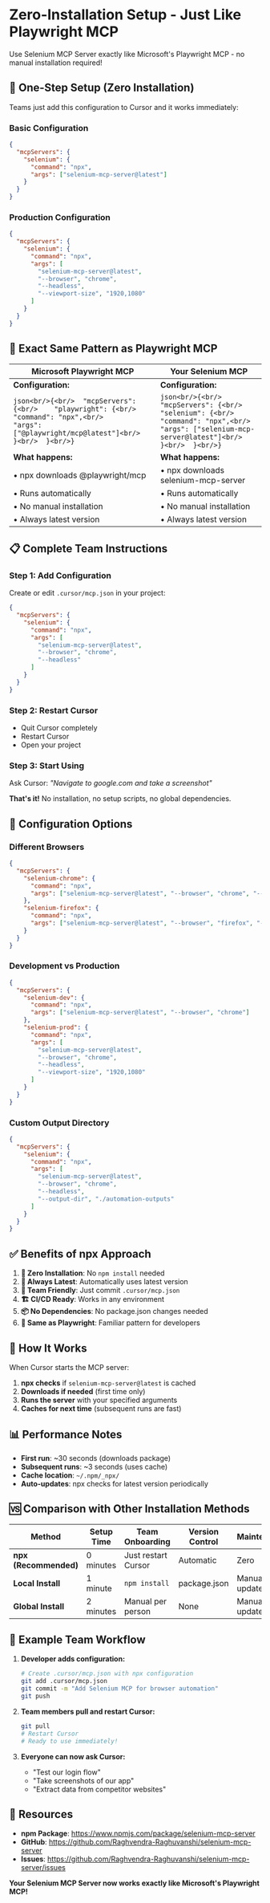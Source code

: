 # Zero-Installation Setup - Just Like Playwright MCP

Use Selenium MCP Server exactly like Microsoft's Playwright MCP - no manual installation required!

## 🚀 **One-Step Setup (Zero Installation)**

Teams just add this configuration to Cursor and it works immediately:

### **Basic Configuration**
```json
{
  "mcpServers": {
    "selenium": {
      "command": "npx",
      "args": ["selenium-mcp-server@latest"]
    }
  }
}
```

### **Production Configuration**
```json
{
  "mcpServers": {
    "selenium": {
      "command": "npx",
      "args": [
        "selenium-mcp-server@latest",
        "--browser", "chrome",
        "--headless",
        "--viewport-size", "1920,1080"
      ]
    }
  }
}
```

## 🔄 **Exact Same Pattern as Playwright MCP**

| Microsoft Playwright MCP | Your Selenium MCP |
|---------------------------|-------------------|
| **Configuration:** | **Configuration:** |
| ```json<br/>{<br/>  "mcpServers": {<br/>    "playwright": {<br/>      "command": "npx",<br/>      "args": ["@playwright/mcp@latest"]<br/>    }<br/>  }<br/>}``` | ```json<br/>{<br/>  "mcpServers": {<br/>    "selenium": {<br/>      "command": "npx",<br/>      "args": ["selenium-mcp-server@latest"]<br/>    }<br/>  }<br/>}``` |
| **What happens:** | **What happens:** |
| • npx downloads @playwright/mcp | • npx downloads selenium-mcp-server |
| • Runs automatically | • Runs automatically |
| • No manual installation | • No manual installation |
| • Always latest version | • Always latest version |

## 📋 **Complete Team Instructions**

### **Step 1: Add Configuration**
Create or edit `.cursor/mcp.json` in your project:

```json
{
  "mcpServers": {
    "selenium": {
      "command": "npx",
      "args": [
        "selenium-mcp-server@latest",
        "--browser", "chrome",
        "--headless"
      ]
    }
  }
}
```

### **Step 2: Restart Cursor**
- Quit Cursor completely
- Restart Cursor
- Open your project

### **Step 3: Start Using**
Ask Cursor: *"Navigate to google.com and take a screenshot"*

**That's it!** No installation, no setup scripts, no global dependencies.

## 🎯 **Configuration Options**

### **Different Browsers**
```json
{
  "mcpServers": {
    "selenium-chrome": {
      "command": "npx",
      "args": ["selenium-mcp-server@latest", "--browser", "chrome", "--headless"]
    },
    "selenium-firefox": {
      "command": "npx",
      "args": ["selenium-mcp-server@latest", "--browser", "firefox", "--headless"]
    }
  }
}
```

### **Development vs Production**
```json
{
  "mcpServers": {
    "selenium-dev": {
      "command": "npx",
      "args": ["selenium-mcp-server@latest", "--browser", "chrome"]
    },
    "selenium-prod": {
      "command": "npx",
      "args": [
        "selenium-mcp-server@latest",
        "--browser", "chrome",
        "--headless",
        "--viewport-size", "1920,1080"
      ]
    }
  }
}
```

### **Custom Output Directory**
```json
{
  "mcpServers": {
    "selenium": {
      "command": "npx",
      "args": [
        "selenium-mcp-server@latest",
        "--browser", "chrome",
        "--headless",
        "--output-dir", "./automation-outputs"
      ]
    }
  }
}
```

## ✅ **Benefits of npx Approach**

1. **🚀 Zero Installation**: No `npm install` needed
2. **🔄 Always Latest**: Automatically uses latest version
3. **👥 Team Friendly**: Just commit `.cursor/mcp.json`
4. **🏗️ CI/CD Ready**: Works in any environment
5. **📦 No Dependencies**: No package.json changes needed
6. **🎯 Same as Playwright**: Familiar pattern for developers

## 🔧 **How It Works**

When Cursor starts the MCP server:

1. **npx checks** if `selenium-mcp-server@latest` is cached
2. **Downloads if needed** (first time only)
3. **Runs the server** with your specified arguments
4. **Caches for next time** (subsequent runs are fast)

## 📊 **Performance Notes**

- **First run**: ~30 seconds (downloads package)
- **Subsequent runs**: ~3 seconds (uses cache)
- **Cache location**: `~/.npm/_npx/`
- **Auto-updates**: npx checks for latest version periodically

## 🆚 **Comparison with Other Installation Methods**

| Method | Setup Time | Team Onboarding | Version Control | Maintenance |
|--------|------------|-----------------|-----------------|-------------|
| **npx (Recommended)** | 0 minutes | Just restart Cursor | Automatic | Zero |
| **Local Install** | 1 minute | `npm install` | package.json | Manual updates |
| **Global Install** | 2 minutes | Manual per person | None | Manual updates |

## 🎉 **Example Team Workflow**

1. **Developer adds configuration:**
   ```bash
   # Create .cursor/mcp.json with npx configuration
   git add .cursor/mcp.json
   git commit -m "Add Selenium MCP for browser automation"
   git push
   ```

2. **Team members pull and restart Cursor:**
   ```bash
   git pull
   # Restart Cursor
   # Ready to use immediately!
   ```

3. **Everyone can now ask Cursor:**
   - "Test our login flow"
   - "Take screenshots of our app"
   - "Extract data from competitor websites"

## 🔗 **Resources**

- **npm Package**: https://www.npmjs.com/package/selenium-mcp-server
- **GitHub**: https://github.com/Raghvendra-Raghuvanshi/selenium-mcp-server
- **Issues**: https://github.com/Raghvendra-Raghuvanshi/selenium-mcp-server/issues

**Your Selenium MCP Server now works exactly like Microsoft's Playwright MCP!**

